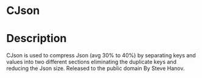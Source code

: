 # CJson

Description
==================================
CJson is used to compress Json (avg 30% to 40%)
by separating keys and values into two different sections eliminating the duplicate keys and reducing the Json size. 
Released to the public domain By Steve Hanov.


